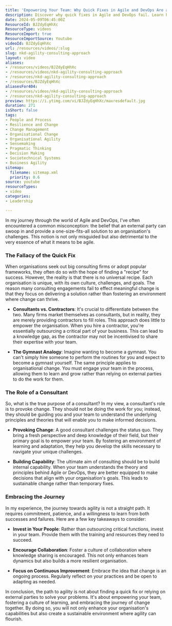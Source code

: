 ```yaml
---
title: 'Empowering Your Team: Why Quick Fixes in Agile and DevOps Are a Myth'
description: Discover why quick fixes in Agile and DevOps fail. Learn how to empower your team for sustainable change and embrace the journey of continuous improvement.
date: 2024-05-09T06:45:00Z
ResourceId: BJZdyEqHhXc
ResourceType: videos
ResourceImport: true
ResourceImportSource: Youtube
videoId: BJZdyEqHhXc
url: /resources/videos/:slug
slug: nkd-agility-consulting-approach
layout: video
aliases:
- /resources/videos/BJZdyEqHhXc
- /resources/videos/nkd-agility-consulting-approach
- /resources/nkd-agility-consulting-approach
- /resources/BJZdyEqHhXc
aliasesFor404:
- /resources/videos/nkd-agility-consulting-approach
- /resources/nkd-agility-consulting-approach
preview: https://i.ytimg.com/vi/BJZdyEqHhXc/maxresdefault.jpg
duration: 271
isShort: false
tags:
- People and Process
- Resilience and Change
- Change Management
- Organisational Change
- Organisational Agility
- Sensemaking
- Pragmatic Thinking
- Decision Making
- Sociotechnical Systems
- Business Agility
sitemap:
  filename: sitemap.xml
  priority: 0.6
source: youtube
resourceTypes:
- video
categories:
- Leadership

---
```

In my journey through the world of Agile and DevOps, I've often encountered a common misconception: the belief that an external party can swoop in and provide a one-size-fits-all solution to an organisation's challenges. This notion is not only misguided but also detrimental to the very essence of what it means to be agile. 

### The Fallacy of the Quick Fix

When organisations seek out big consulting firms or adopt popular frameworks, they often do so with the hope of finding a "recipe" for success. However, the reality is that there is no universal recipe. Each organisation is unique, with its own culture, challenges, and goals. The reason many consulting engagements fail to effect meaningful change is that they focus on delivering a solution rather than fostering an environment where change can thrive.

- **Consultants vs. Contractors**: It's crucial to differentiate between the two. Many firms market themselves as consultants, but in reality, they are merely providing contractors to fill roles. This approach does little to empower the organisation. When you hire a contractor, you're essentially outsourcing a critical part of your business. This can lead to a knowledge gap, as the contractor may not be incentivised to share their expertise with your team.

- **The Gymnast Analogy**: Imagine wanting to become a gymnast. You can't simply hire someone to perform the routines for you and expect to become a gymnast yourself. The same principle applies to organisational change. You must engage your team in the process, allowing them to learn and grow rather than relying on external parties to do the work for them.

### The Role of a Consultant

So, what is the true purpose of a consultant? In my view, a consultant's role is to provoke change. They should not be doing the work for you; instead, they should be guiding you and your team to understand the underlying principles and theories that will enable you to make informed decisions.

- **Provoking Change**: A good consultant challenges the status quo. They bring a fresh perspective and deep knowledge of their field, but their primary goal is to empower your team. By fostering an environment of learning and adaptation, they help you develop the skills necessary to navigate your unique challenges.

- **Building Capability**: The ultimate aim of consulting should be to build internal capability. When your team understands the theory and principles behind Agile or DevOps, they are better equipped to make decisions that align with your organisation's goals. This leads to sustainable change rather than temporary fixes.

### Embracing the Journey

In my experience, the journey towards agility is not a straight path. It requires commitment, patience, and a willingness to learn from both successes and failures. Here are a few key takeaways to consider:

- **Invest in Your People**: Rather than outsourcing critical functions, invest in your team. Provide them with the training and resources they need to succeed.

- **Encourage Collaboration**: Foster a culture of collaboration where knowledge sharing is encouraged. This not only enhances team dynamics but also builds a more resilient organisation.

- **Focus on Continuous Improvement**: Embrace the idea that change is an ongoing process. Regularly reflect on your practices and be open to adapting as needed.

In conclusion, the path to agility is not about finding a quick fix or relying on external parties to solve your problems. It's about empowering your team, fostering a culture of learning, and embracing the journey of change together. By doing so, you will not only enhance your organisation's capabilities but also create a sustainable environment where agility can flourish.
